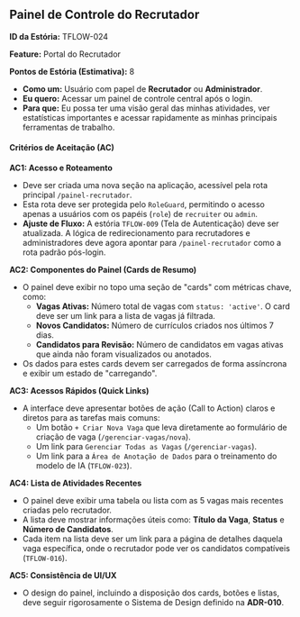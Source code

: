 ## Painel de Controle do Recrutador

**ID da Estória:** TFLOW-024

**Feature:** Portal do Recrutador

**Pontos de Estória (Estimativa):** 8

- **Como um:** Usuário com papel de **Recrutador** ou **Administrador**.
- **Eu quero:** Acessar um painel de controle central após o login.
- **Para que:** Eu possa ter uma visão geral das minhas atividades, ver estatísticas importantes e acessar rapidamente as minhas principais ferramentas de trabalho.

#### **Critérios de Aceitação (AC)**

**AC1: Acesso e Roteamento**

- Deve ser criada uma nova seção na aplicação, acessível pela rota principal `/painel-recrutador`.
- Esta rota deve ser protegida pelo `RoleGuard`, permitindo o acesso apenas a usuários com os papéis (`role`) de `recruiter` ou `admin`.
- **Ajuste de Fluxo:** A estória `TFLOW-009` (Tela de Autenticação) deve ser atualizada. A lógica de redirecionamento para recrutadores e administradores deve agora apontar para `/painel-recrutador` como a rota padrão pós-login.

**AC2: Componentes do Painel (Cards de Resumo)**

- O painel deve exibir no topo uma seção de "cards" com métricas chave, como:
    - **Vagas Ativas:** Número total de vagas com `status: 'active'`. O card deve ser um link para a lista de vagas já filtrada.
    - **Novos Candidatos:** Número de currículos criados nos últimos 7 dias.
    - **Candidatos para Revisão:** Número de candidatos em vagas ativas que ainda não foram visualizados ou anotados.
- Os dados para estes cards devem ser carregados de forma assíncrona e exibir um estado de "carregando".

**AC3: Acessos Rápidos (Quick Links)**

- A interface deve apresentar botões de ação (Call to Action) claros e diretos para as tarefas mais comuns:
    - Um botão `+ Criar Nova Vaga` que leva diretamente ao formulário de criação de vaga (`/gerenciar-vagas/nova`).
    - Um link para `Gerenciar Todas as Vagas` (`/gerenciar-vagas`).
    - Um link para a `Área de Anotação de Dados` para o treinamento do modelo de IA (`TFLOW-023`).

**AC4: Lista de Atividades Recentes**

- O painel deve exibir uma tabela ou lista com as 5 vagas mais recentes criadas pelo recrutador.
- A lista deve mostrar informações úteis como: **Título da Vaga**, **Status** e **Número de Candidatos**.
- Cada item na lista deve ser um link para a página de detalhes daquela vaga específica, onde o recrutador pode ver os candidatos compatíveis (`TFLOW-016`).

**AC5: Consistência de UI/UX**

- O design do painel, incluindo a disposição dos cards, botões e listas, deve seguir rigorosamente o Sistema de Design definido na **ADR-010**.